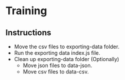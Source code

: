 # Training

## Instructions

- Move the csv files to exporting-data folder.
- Run the exporting data index.js file.
- Clean up exporting-data folder (Optionally)
  - Move json files to data-json.
  - Move csv files to data-csv.
